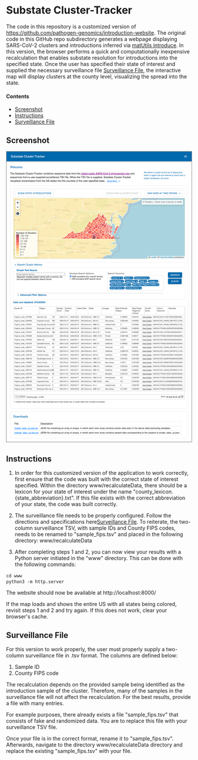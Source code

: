 # Substate Cluster-Tracker
The code in this repository is a customized version of https://github.com/pathogen-genomics/introduction-website. The original code in this GitHub repo subdirectory generates a webpage displaying SARS-CoV-2 clusters and introductions inferred via [matUtils introduce](https://usher-wiki.readthedocs.io/en/latest/matUtils.html#introduce). In this version, the browser performs a quick and computationally inexpensive recalculation that enables substate resolution for introductions into the specified state. Once the user has specified their state of interest and supplied the necessary surveillance file [Surveillance File](#surveillance-file), the interactive map will display clusters at the county level, visualizing the spread into the state.

#### Contents

* [Screenshot](#screenshot)
* [Instructions](#instructions)
* [Surveillance File](#surveillance-file)

## Screenshot

<img width="900" style="border: 1px solid gray;" alt="Substate Cluster Tracker screenshot" src="Substate_Cluster-Tracker_screenshot.png">

## Instructions
1. In order for this customized version of the application to work correctly, first ensure that the code was built with the correct state of interest specified. Within the directory www/recalculateData, there should be a lexicon for your state of interest under the name "county_lexicon.{state_abbreviation}.txt". If this file exists with the correct abbreviation of your state, the code was built correctly.

2. The surveillance file needs to be properly configured. Follow the directions and specifications here[Surveillance File](#surveillance-file). To reiterate, the two-column surveillance TSV, with sample IDs and County FIPS codes, needs to be renamed to "sample_fips.tsv" and placed in the following directory: www/recalculateData

3. After completing steps 1 and 2, you can now view your results with a Python server initiated in the "www" directory. This can be done with the following commands:

```
cd www
python3 -m http.server
```
The website should now be available at http://localhost:8000/

If the map loads and shows the entire US with all states being colored, revisit steps 1 and 2 and try again. If this does not work, clear your browser's cache.

## Surveillance File
For this version to work properly, the user must properly supply a two-column surveillance file in .tsv format. The columns are defined below:

1. Sample ID
2. County FIPS code

The recalculation depends on the provided sample being identified as the introduction sample of the cluster. Therefore, many of the samples in the surveillance file will not affect the recalculation. For the best results, provide a file with many entries. 

For example purposes, there already exists a file "sample_fips.tsv" that consists of fake and randomized data. You are to replace this file with your surveillance TSV file.

Once your file is in the correct format, rename it to "sample_fips.tsv". Afterwards, navigate to the directory www/recalculateData directory and replace the existing "sample_fips.tsv" with your file.


